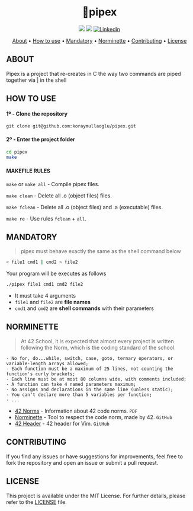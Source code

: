 <h1 align="center">
	🔗pipex
</h1>

<p align="center">
	<img src="https://img.shields.io/badge/status-finished-success?color=%2312bab9&style=flat-square"/>
	<img src="https://img.shields.io/github/languages/top/jotavare/get_next_line?color=%2312bab9&style=flat-square"/>
	<a href='https://www.linkedin.com/in/mullaoglukoray' target="_blank"><img alt='Linkedin' src='https://img.shields.io/badge/LinkedIn-100000?style=flat-square&logo=Linkedin&logoColor=white&labelColor=0A66C2&color=0A66C2'/></a>
</p>

<p align="center">
	<a href="#about">About</a> •
	<a href="#how-to-use">How to use</a> •
	<a href="#mandatory">Mandatory</a> •
	<a href="#norminette">Norminette</a> •
	<a href="#contributing">Contributing</a> •
	<a href="#license">License</a>
</p>

## ABOUT
Pipex is a project that re-creates in C the way two commands are piped together via | in the shell



## HOW TO USE
#### 1º - Clone the repository
```git
git clone git@github.com:koraymullaoglu/pipex.git
```

#### 2º - Enter the project folder
```bash
cd pipex
make
```

#### MAKEFILE RULES

`make` or `make all` - Compile pipex files.

`make clean` - Delete all .o (object files) files.

`make fclean` - Delete all .o (object files) and .a (executable) files.

`make re` - Use rules `fclean` + `all`.

## MANDATORY
> pipex must behave exactly the same as the shell command below
```bash
< file1 cmd1 | cmd2 > file2
```
Your program will be executes as follows
```bash
./pipex file1 cmd1 cmd2 file2
```

- It must take 4 arguments
- `file1` and `file2` are **file names**
- `cmd1` and `cmd2` are **shell commands** with their parameters



## NORMINETTE
> At 42 School, it is expected that almost every project is written following the Norm, which is the coding standard of the school.

```
- No for, do...while, switch, case, goto, ternary operators, or variable-length arrays allowed;
- Each function must be a maximum of 25 lines, not counting the function's curly brackets;
- Each line must be at most 80 columns wide, with comments included;
- A function can take 4 named parameters maximum;
- No assigns and declarations in the same line (unless static);
- You can't declare more than 5 variables per function;
- ...
```

* [42 Norms](https://github.com/42School/norminette/blob/master/pdf/en.norm.pdf) - Information about 42 code norms. `PDF`
* [Norminette](https://github.com/42School/norminette) - Tool to respect the code norm, made by 42. `GitHub`
* [42 Header](https://github.com/42Paris/42header) - 42 header for Vim. `GitHub`

## CONTRIBUTING

If you find any issues or have suggestions for improvements, feel free to fork the repository and open an issue or submit a pull request.

## LICENSE

This project is available under the MIT License. For further details, please refer to the [LICENSE](https://github.com/koraymullaoglu/ft_printf/blob/main/LICENSE) file.
